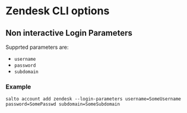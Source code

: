 # Zendesk CLI options

## Non interactive Login Parameters
Supprted parameters are:
* `username`
* `password`
* `subdomain`

### Example
```
salto account add zendesk --login-parameters username=SomeUsername password=SomePasswd subdomain=SomeSubdomain
```
